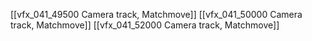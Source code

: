 [[vfx_041_49500 Camera track, Matchmove]]
[[vfx_041_50000 Camera track, Matchmove]]
[[vfx_041_52000 Camera track, Matchmove]]
